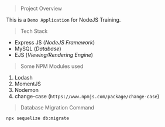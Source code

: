 > Project Overview

This is a `Demo Application` for NodeJS Training.

> Tech Stack

* Express JS (_NodeJS Framework_)
* MySQL (_Database_)
* EJS (_Viewing/Rendering Engine_)

> Some NPM Modules used

1. Lodash
2. MomentJS
3. Nodemon
4. change-case (```https://www.npmjs.com/package/change-case```)

> Database Migration Command

```npx sequelize db:migrate```
